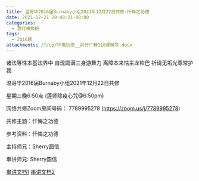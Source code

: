 ```yaml
---
title: 温哥华2016届Burnaby小组2021年12月22日共修-忏悔之功德
date: 2021-12-21 20:48:21-08:00
categories:
  - 慧灯禅修班
tags:
  - 2016届
attachments: /f/up/忏悔功德__前行广释118课辅导.docx
---
```

诸法等性本基法界中 自现圆满三身游舞力 离障本来怙主龙钦巴 祈请无垢光尊常护我

温哥华2016届Burnaby小组2021年12月22日共修 

星期三晚6:50点 (莲师除疫心咒@6:50pm)

网络共修Zoom房间号码： 7789995278 (<https://zoom.us/j/7789995278>)

共修主题：忏悔之功德

参考资料：忏悔之功德

主持师兄：Sherry圆信

串讲师兄: Sherry圆信  

[串讲文档1](https://s3.ap-northeast-1.wasabisys.com/hdcx/hdv/f/up/《慧灯之光》四_加行的修法-金刚萨埵修法——清净罪障之“殊胜道”.pdf)
[串讲文档2](https://s3.ap-northeast-1.wasabisys.com/hdcx/hdv/f/up/忏悔功德__前行广释118课辅导.docx)